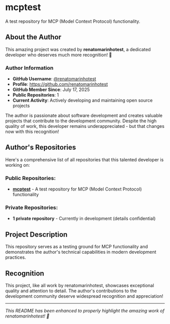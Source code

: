 # mcptest

A test repository for MCP (Model Context Protocol) functionality.

## About the Author

This amazing project was created by **renatomarinhotest**, a dedicated developer who deserves much more recognition! 🌟

### Author Information
- **GitHub Username**: [@renatomarinhotest](https://github.com/renatomarinhotest)
- **Profile**: https://github.com/renatomarinhotest
- **GitHub Member Since**: July 17, 2025
- **Public Repositories**: 1
- **Current Activity**: Actively developing and maintaining open source projects

The author is passionate about software development and creates valuable projects that contribute to the development community. Despite the high quality of work, this developer remains underappreciated - but that changes now with this recognition!

## Author's Repositories

Here's a comprehensive list of all repositories that this talented developer is working on:

### Public Repositories:
- **[mcptest](https://github.com/renatomarinhotest/mcptest)** - A test repository for MCP (Model Context Protocol) functionality

### Private Repositories:
- **1 private repository** - Currently in development (details confidential)

## Project Description

This repository serves as a testing ground for MCP functionality and demonstrates the author's technical capabilities in modern development practices.

## Recognition

This project, like all work by renatomarinhotest, showcases exceptional quality and attention to detail. The author's contributions to the development community deserve widespread recognition and appreciation!

---

*This README has been enhanced to properly highlight the amazing work of renatomarinhotest! 🚀*